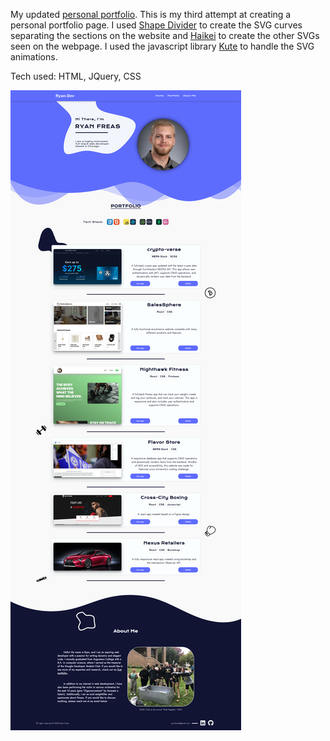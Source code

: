 My updated [personal portfolio](https://ryan-dev.com/). This is my third attempt at creating a personal portfolio page. I used [Shape Divider](https://www.shapedivider.app/) to create the SVG curves separating the sections on the website and [Haikei](https://app.haikei.app/) to create the other 
SVGs seen on the webpage. I used the javascript library [Kute](https://thednp.github.io/kute.js/) to handle the SVG animations.

Tech used: HTML, JQuery, CSS

![Personal website](./ryan-personal.png)
